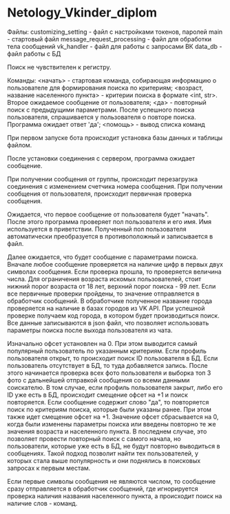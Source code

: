 # Netology_Vkinder_diplom

Файлы:
customizing_setting - файл с настройками токенов, паролей
main - стартовый файл
message_request_processing - файл для обработки тела сообщений
vk_handler - файл для работы с запросами ВК
data_db - файл работы с БД

Поиск не чувствителен к регистру.

Команды:
<начать> - стартовая команда, собирающая информацию о пользователе для формирования поиска по критериям;
<возраст, название населенного пункта> - критерии поиска в формате <int, str>. Второе ожидаемое сообщение от
                                         пользователя;
<да> - повторный поиск с предыдущими параметрами. После успешного поиска пользователя, спрашивается у пользователя о
       повторе поиска. Программа ожидает ответ 'да';
<помощь> - вывод списка команд


При первом запуске бота происходит установка базы данных и таблицы файлом.

После установки соединения с сервером, программа ожидает сообщение.

При получении сообщения от группы, происходит перезагрузка соединения с изменением счетчика номера сообщения.
При получении сообщения от пользователя, происходит первичная проверка сообщения.

Ожидается, что первое сообщение от пользователя будет "начать".
После этого программа проверяет пол пользователя и его имя. Имя используется в приветствии.
Полученный пол пользователя автоматически преобразуется в противоположный и записывается в файл.

Далее ожидается, что будет сообщение с параметрами поиска.
Вначале любое сообщение проверяется на наличие цифр в первых двух символах сообщения.
Если проверка прошла, то проверяется величина числа. Для ограничения возраста искомых пользователей, стоит нижний
порог возраста от 18 лет, верхний порог поиска - 99 лет.
Если все первичные проверки пройдены, то значение отправляется в обработчик сообщений.
    В обработчике полученное название города проверяется на наличие в базах городов из VK API. При успешной проверке
получаем код города, в котором будет производиться поиск.
    Все данные записываются в json файл, что позволяет использовать параметры поиска после выхода пользователя из чата.

Изначально офсет установлен на 0. При этом выводится самый популярный пользователь по указанным критериям.
Если профиль пользователя открыт, то происходит поиск ID пользователя в БД. Если пользователь отсутствует в БД, то
туда добавляется запись. После этого начинается проверка всех фото пользователя и выборка топ 3 фото с дальнейшей
отправкой сообщения со всеми данными соискателю.
    В том случае, если профиль пользователя закрыт, либо его ID уже есть в БД, происходит смещение офсет на +1 и поиск
повторяется.
    Если сообщение содержит слово "да", то повторяется поиск по критериям поиска, которые были указаны ранее. При этом
также идет смещение офсет на +1.
    Значение офсет сбрасывается на 0, когда были изменены параметры поиска или введены повторно те же значения возраста
и населенного пункта. В последнем случае, это позволяет провести повторный поиск с самого начала, но пользователи,
которые уже есть в БД, не будут повторно выводиться в сообщениях. Такой подход позволит найти тех
пользователей, у которых стала выше популярность и они поднялись в поисковых запросах к первым местам.

Если первые символы сообщения не являются числом, то сообщение сразу отправляется в обработчик сообщений, где
игнорируется проверка наличия названия населенного пункта, а происходит поиск на наличие слов - команд.

